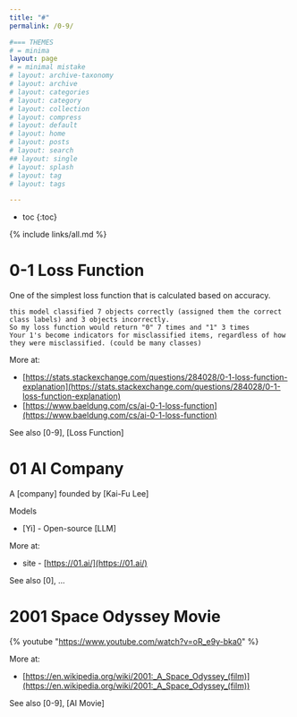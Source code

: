 ```yaml
---
title: "#"
permalink: /0-9/

#=== THEMES
# = minima
layout: page
# = minimal mistake
# layout: archive-taxonomy
# layout: archive
# layout: categories
# layout: category
# layout: collection
# layout: compress
# layout: default
# layout: home
# layout: posts
# layout: search
## layout: single
# layout: splash
# layout: tag
# layout: tags

---
```


* toc
{:toc}

{% include links/all.md %}


# 0-1 Loss Function

 One of the simplest loss function that is calculated based on accuracy.

 ```
this model classified 7 objects correctly (assigned them the correct class labels) and 3 objects incorrectly.
So my loss function would return "0" 7 times and "1" 3 times 
Your 1's become indicators for misclassified items, regardless of how they were misclassified. (could be many classes)
 ```

 More at:
  * [https://stats.stackexchange.com/questions/284028/0-1-loss-function-explanation](https://stats.stackexchange.com/questions/284028/0-1-loss-function-explanation)
  * [https://www.baeldung.com/cs/ai-0-1-loss-function](https://www.baeldung.com/cs/ai-0-1-loss-function)

 See also [0-9], [Loss Function]


# 01 AI Company

 A [company] founded by [Kai-Fu Lee]

 Models
  * [Yi] - Open-source [LLM]

 More at:
  * site - [https://01.ai/](https://01.ai/)

 See also [0], ...


# 2001 Space Odyssey Movie

 {% youtube "https://www.youtube.com/watch?v=oR_e9y-bka0" %}

 More at:
  * [https://en.wikipedia.org/wiki/2001:_A_Space_Odyssey_(film)](https://en.wikipedia.org/wiki/2001:_A_Space_Odyssey_(film))

 See also [0-9], [AI Movie]

